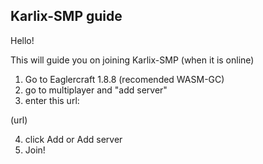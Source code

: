 ## Karlix-SMP guide

Hello!

This will guide you on joining Karlix-SMP (when it is online)

1. Go to Eaglercraft 1.8.8 (recomended WASM-GC)
2. go to multiplayer and "add server"
3. enter this url:

(url)

4. click Add or Add server
5. Join!
